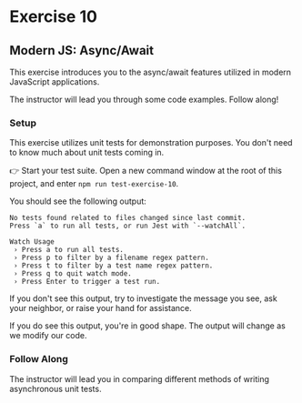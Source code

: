 # Exercise 10

## Modern JS: Async/Await

This exercise introduces you to the async/await features utilized in modern JavaScript applications.

The instructor will lead you through some code examples. Follow along!

### Setup

This exercise utilizes unit tests for demonstration purposes. You don't need to know much about unit tests coming in.

👉 Start your test suite. Open a new command window at the root of this project, and enter `npm run test-exercise-10`.

You should see the following output:

```
No tests found related to files changed since last commit.
Press `a` to run all tests, or run Jest with `--watchAll`.

Watch Usage
 › Press a to run all tests.
 › Press p to filter by a filename regex pattern.
 › Press t to filter by a test name regex pattern.
 › Press q to quit watch mode.
 › Press Enter to trigger a test run.
```

If you don't see this output, try to investigate the message you see, ask your neighbor, or raise your hand for assistance.

If you do see this output, you're in good shape. The output will change as we modify our code.

### Follow Along

The instructor will lead you in comparing different methods of writing asynchronous unit tests.
